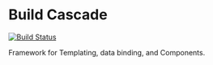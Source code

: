 # Build Cascade

[![Build Status](https://travis-ci.org/sjohnsonaz/build-cascade.svg?branch=master)](https://travis-ci.org/sjohnsonaz/build-cascade)

Framework for Templating, data binding, and Components.
